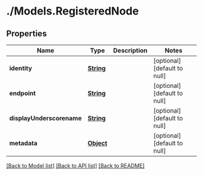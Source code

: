 # ./Models.RegisteredNode
## Properties

Name | Type | Description | Notes
------------ | ------------- | ------------- | -------------
**identity** | [**String**](string.md) |  | [optional] [default to null]
**endpoint** | [**String**](string.md) |  | [optional] [default to null]
**displayUnderscorename** | [**String**](string.md) |  | [optional] [default to null]
**metadata** | [**Object**](.md) |  | [optional] [default to null]

[[Back to Model list]](../README.md#documentation-for-models) [[Back to API list]](../README.md#documentation-for-api-endpoints) [[Back to README]](../README.md)

